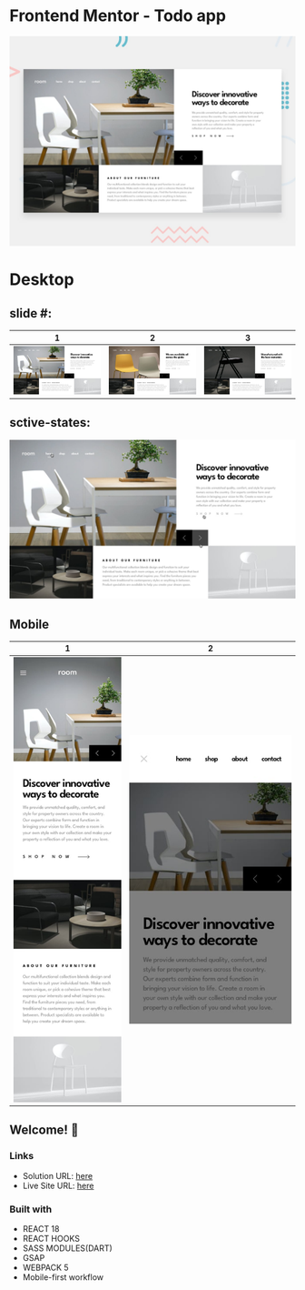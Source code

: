 # Frontend Mentor - Todo app

![Design preview for the Todo app coding challenge](./design/desktop-preview.jpg)

# Desktop

## slide #:
1 | 2 | 3
--- | --- | ---
![Design preview for desktop slide #1](./design/desktop-design-slide-1.jpg) | ![Design preview for desktop slide #2](./design/desktop-design-slide-2.jpg) | ![Design preview for desktop slide #2](./design/desktop-design-slide-3.jpg)

## sctive-states: 

![Design preview for desktop slide #1](./design//active-states.jpg)

## Mobile



1 | 2
--- | ---
![Design preview for mobile](./design/mobile-design.jpg) | ![Design preview for mobile navigation](./design/mobile-navigation.jpg) 

## Welcome! 👋


### Links

-   Solution URL: [here](https://www.frontendmentor.io/solutions/room-homepage-react-sass-gsap-webpack-VNrPl4E7CY)
-   Live Site URL: [here](https://room-homepage-master-woad.vercel.app/)

### Built with

-   REACT 18
-   REACT HOOKS
-   SASS MODULES(DART)
-   GSAP
-   WEBPACK 5
-   Mobile-first workflow
